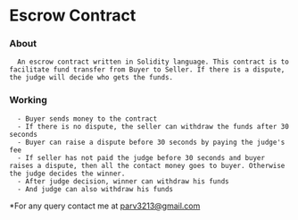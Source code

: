 # Escrow Contract

### About

      An escrow contract written in Solidity language. This contract is to facilitate fund transfer from Buyer to Seller. If there is a dispute, the judge will decide who gets the funds.

### Working

      - Buyer sends money to the contract
      - If there is no dispute, the seller can withdraw the funds after 30 seconds
      - Buyer can raise a dispute before 30 seconds by paying the judge's fee
      - If seller has not paid the judge before 30 seconds and buyer raises a dispute, then all the contact money goes to buyer. Otherwise the judge decides the winner.
      - After judge decision, winner can withdraw his funds
      - And judge can also withdraw his funds

\*For any query contact me at parv3213@gmail.com
